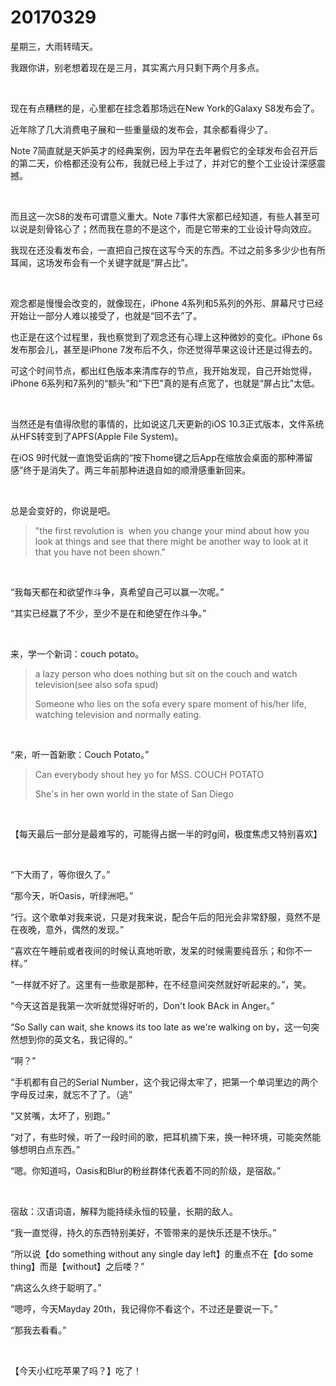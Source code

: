 # 20170329

星期三，大雨转晴天。

我跟你讲，别老想着现在是三月，其实离六月只剩下两个月多点。

<br/>

现在有点糟糕的是，心里都在挂念着那场远在New York的Galaxy S8发布会了。

近年除了几大消费电子展和一些重量级的发布会，其余都看得少了。

Note 7简直就是天妒英才的经典案例，因为早在去年暑假它的全球发布会召开后的第二天，价格都还没有公布，我就已经上手过了，并对它的整个工业设计深感震撼。

<br/>

而且这一次S8的发布可谓意义重大。Note 7事件大家都已经知道，有些人甚至可以说是刻骨铭心了；然而我在意的不是这个，而是它带来的工业设计导向效应。

我现在还没看发布会，一直把自己按在这写今天的东西。不过之前多多少少也有所耳闻，这场发布会有一个关键字就是“屏占比”。

<br/>

观念都是慢慢会改变的，就像现在，iPhone 4系列和5系列的外形、屏幕尺寸已经开始让一部分人难以接受了，也就是“回不去”了。

也正是在这个过程里，我也察觉到了观念还有心理上这种微妙的变化。iPhone 6s发布那会儿，甚至是iPhone 7发布后不久，你还觉得苹果这设计还是过得去的。

可这个时间节点，都出红色版本来清库存的节点，我开始发现，自己开始觉得，iPhone 6系列和7系列的“额头”和“下巴”真的是有点宽了，也就是“屏占比”太低。

<br/>

当然还是有值得欣慰的事情的，比如说这几天更新的iOS 10.3正式版本，文件系统从HFS转变到了APFS(Apple File System)。

在iOS 9时代就一直饱受诟病的“按下home键之后App在缩放会桌面的那种滞留感”终于是消失了。两三年前那种进退自如的顺滑感重新回来。

<br/>

总是会变好的，你说是吧。

> "the first revolution is  when you change your mind about how you look at things and see that there might be another way to look at it that you have not been shown."

<br/>

“我每天都在和欲望作斗争，真希望自己可以赢一次呢。”

“其实已经赢了不少，至少不是在和绝望在作斗争。”

<br/>

来，学一个新词：couch potato。

> a lazy person who does nothing but sit on the couch and watch television(see also sofa spud)
>
> Someone who lies on the sofa every spare moment of his/her life, watching television and normally eating.

<br/>

“来，听一首新歌：Couch Potato。”

> Can everybody shout hey yo for MSS. COUCH POTATO 
>
> She's in her own world in the state of San Diego 

<br/>

【每天最后一部分是最难写的，可能得占据一半的时g间，极度焦虑又特别喜欢】

<br/>

“下大雨了，等你很久了。”

“那今天，听Oasis，听绿洲吧。”

“行。这个歌单对我来说，只是对我来说，配合午后的阳光会非常舒服，竟然不是在夜晚，意外，偶然的发现。”

“喜欢在午睡前或者夜间的时候认真地听歌，发呆的时候需要纯音乐；和你不一样。”

“一样就不好了。这里有一些歌是那种，在不经意间突然就好听起来的。”，笑。

“今天这首是我第一次听就觉得好听的，Don't look BAck in Anger。”

“So Sally can wait, she knows its too late as we're walking on by，这一句突然想到你的英文名，我记得的。”

“啊？”

“手机都有自己的Serial Number，这个我记得太牢了，把第一个单词里边的两个字母反过来，就忘不了了。（逃”

“又贫嘴，太坏了，别跑。”

“对了，有些时候，听了一段时间的歌，把耳机摘下来，换一种环境，可能突然能够想明白点东西。”

“嗯。你知道吗，Oasis和Blur的粉丝群体代表着不同的阶级，是宿敌。”

<br/>

宿敌：汉语词语，解释为能持续永恒的较量，长期的敌人。

“我一直觉得，持久的东西特别美好，不管带来的是快乐还是不快乐。”

“所以说【do something without any single day left】的重点不在【do some thing】而是【without】之后喽？”

“病这么久终于聪明了。”

“嗯哼，今天Mayday 20th，我记得你不看这个，不过还是要说一下。”

“那我去看看。”

<br/>

【今天小红吃苹果了吗？】吃了！